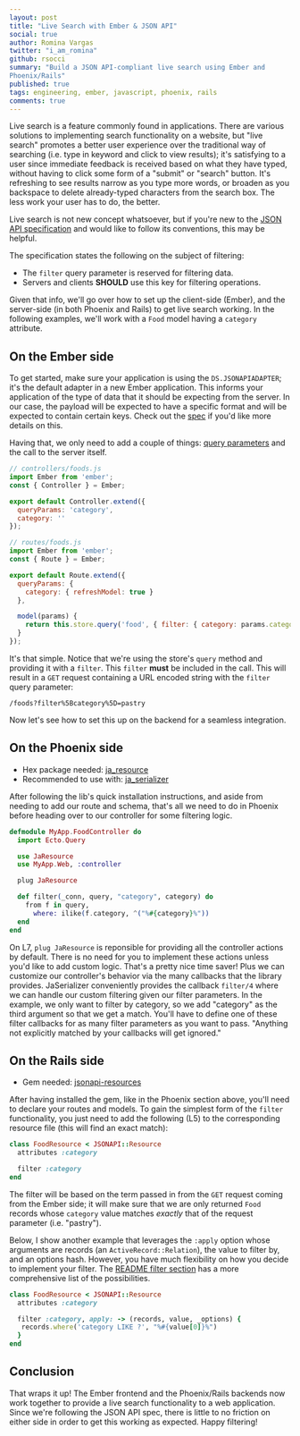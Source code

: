 ```yaml
---
layout: post
title: "Live Search with Ember & JSON API"
social: true
author: Romina Vargas
twitter: "i_am_romina"
github: rsocci
summary: "Build a JSON API-compliant live search using Ember and
Phoenix/Rails"
published: true
tags: engineering, ember, javascript, phoenix, rails
comments: true
---
```


Live search is a feature commonly found in applications. There are various
solutions to implementing search functionality on a website, but "live search"
promotes a better user experience over the traditional way of searching
(i.e. type in keyword and click to view results); it's satisfying to a user
since immediate feedback is received based on what they have typed, without
having to click some form of a "submit" or "search" button. It's refreshing to
see results narrow as you type more words, or broaden as you backspace to delete
already-typed characters from the search box. The less work your user
has to do, the better.

Live search is not new concept whatsoever, but if you're new to the
[JSON API specification][jsonapi-spec] and would like to follow its conventions,
this may be helpful.

The specification states the following on the subject of filtering:

* The `filter` query parameter is reserved for filtering data.
* Servers and clients **SHOULD** use this key for filtering operations.

Given that info, we'll go over how to set up the client-side (Ember), and the
server-side (in both Phoenix and Rails) to get live search working. In the
following examples, we'll work with a `Food` model having a `category` attribute.

## On the Ember side

To get started, make sure your application is using the `DS.JSONAPIADAPTER`;
it's the default adapter in a new Ember application. This informs your
application of the type of data that it should be expecting from the server. In
our case, the payload will be expected to have a specific format and will be
expected to contain certain keys. Check out the [spec][jsonapi-spec] if you'd
like more details on this.

Having that, we only need to add a couple of things:
[query parameters][query-params] and the call to the server itself.

```js
// controllers/foods.js
import Ember from 'ember';
const { Controller } = Ember;

export default Controller.extend({
  queryParams: 'category',
  category: ''
});
```

```js
// routes/foods.js
import Ember from 'ember';
const { Route } = Ember;

export default Route.extend({
  queryParams: {
    category: { refreshModel: true }
  },

  model(params) {
    return this.store.query('food', { filter: { category: params.category } });
  }
});
```

It's that simple. Notice that we're using the store's `query` method and
providing it with a `filter`. This `filter` **must** be included in the call.
This will result in a `GET` request containing a URL encoded string with the
`filter` query parameter:

`/foods?filter%5Bcategory%5D=pastry`

Now let's see how to set this up on the backend for a seamless integration.

## On the Phoenix side

* Hex package needed: [ja_resource][ja-resource]
* Recommended to use with: [ja_serializer][ja-serializer]

After following the lib's quick installation instructions, and aside from
needing to add our route and schema, that's all we need to do in Phoenix
before heading over to our controller for some filtering logic.

```elixir
defmodule MyApp.FoodController do
  import Ecto.Query

  use JaResource
  use MyApp.Web, :controller

  plug JaResource

  def filter(_conn, query, "category", category) do
    from f in query,
      where: ilike(f.category, ^("%#{category}%"))
  end
end
```

On L7, `plug JaResource` is reponsible for providing all the controller actions
by default. There is no need for you to implement these actions unless you'd
like to add custom logic. That's a pretty nice time saver!  Plus we can
customize our controller's behavior via the many callbacks that the library
provides. JaSerializer conveniently provides the callback `filter/4` where we
can handle our custom filtering given our filter parameters. In the example, we
only want to filter by category, so we add "category" as the third argument
so that we get a match. You'll have to define one of these filter callbacks for
as many filter parameters as you want to pass. "Anything not explicitly matched
by your callbacks will get ignored."

## On the Rails side

* Gem needed: [jsonapi-resources][jsonapi-resources]

After having installed the gem, like in the Phoenix section above, you'll need to
declare your routes and models. To gain the simplest form of the `filter`
functionality, you just need to add the following (L5) to the corresponding
resource file (this will find an exact match):

```ruby
class FoodResource < JSONAPI::Resource
  attributes :category

  filter :category
end
```

The filter will be based on the term passed in from the `GET` request coming
from the Ember side; it will make sure that we are only returned `Food` records
whose `category` value matches _exactly_ that of the request parameter
(i.e. "pastry").

Below, I show another example that leverages the `:apply` option whose
arguments are records (an `ActiveRecord::Relation`), the value to filter by,
and an options hash.  However, you have much flexibility on how you decide to
implement your filter. The [README filter section][jsonapi-resources-readme]
has a more comprehensive list of the possibilities.

```ruby
class FoodResource < JSONAPI::Resource
  attributes :category

  filter :category, apply: -> (records, value, _options) {
   records.where('category LIKE ?', "%#{value[0]}%")
  }
end
```

## Conclusion
That wraps it up! The Ember frontend and the Phoenix/Rails backends now work
together to provide a live search functionality to a web application. Since
we're following the JSON API spec, there is little to no friction on either
side in order to get this working as expected. Happy filtering!

[jsonapi-spec]: http://jsonapi.org/format
[query-params]: https://guides.emberjs.com/v2.8.0/routing/query-params/#toc_specifying-query-parameters
[ja-resource]: https://github.com/AgilionApps/ja_resource
[ja-serializer]: https://github.com/AgilionApps/ja_serializer
[jsonapi-resources]: https://github.com/cerebris/jsonapi-resources
[jsonapi-resources-readme]: https://github.com/cerebris/jsonapi-resources#filters
